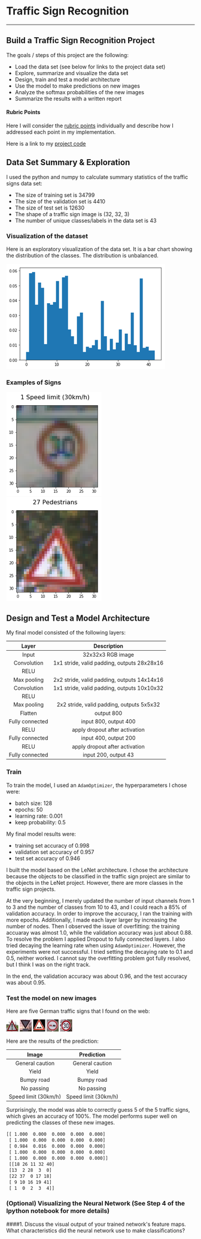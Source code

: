 # Traffic Sign Recognition
---
## Build a Traffic Sign Recognition Project

The goals / steps of this project are the following:
* Load the data set (see below for links to the project data set)
* Explore, summarize and visualize the data set
* Design, train and test a model architecture
* Use the model to make predictions on new images
* Analyze the softmax probabilities of the new images
* Summarize the results with a written report

#### Rubric Points

Here I will consider the [rubric points](https://review.udacity.com/#!/rubrics/481/view) individually and describe how I addressed each point in my implementation.  

Here is a link to my [project code](https://github.com/leros/Traffic-Sign-Classifier/blob/master/Traffic_Sign_Classifier.ipynb)

## Data Set Summary & Exploration

I used the python and numpy to calculate summary statistics of the traffic
signs data set:

* The size of training set is 34799
* The size of the validation set is 4410
* The size of test set is 12630
* The shape of a traffic sign image is (32, 32, 3)
* The number of unique classes/labels in the data set is 43

### Visualization of the dataset

Here is an exploratory visualization of the data set. It is a bar chart showing the distribution of the classes. The distribution is unbalanced.

![distribution of the classes](./assets/classes_bar_chart.png)

### Examples of Signs
 ![class 1: Speed Limit](./assets/class_1.png)
 ![class 27: Pedestrains](./assets/class_27.png)


## Design and Test a Model Architecture

My final model consisted of the following layers:

| Layer         		|     Description	        					|
|:---------------------:|:---------------------------------------------:|
| Input         		| 32x32x3 RGB image   							|
| Convolution     	| 1x1 stride, valid padding, outputs 28x28x16 	|
| RELU					|												|
| Max pooling	      	| 2x2 stride, valid padding, outputs 14x14x16 				|
| Convolution     	| 1x1 stride, valid padding, outputs 10x10x32 	|
| RELU					|												|
| Max pooling	      	| 2x2 stride, valid padding, outputs 5x5x32 				|
| Flatten |output 800|
| Fully connected		| input 800, output 400      									|
| RELU |apply dropout after activation |
| Fully connected		| input 400, output 200			|
| RELU |apply dropout after activation |
| Fully connected		| input 200, output 43			|


### Train

To train the model, I used an `AdamOptimizer`, the hyperparameters I chose were:
- batch size: 128
- epochs: 50
- learning rate: 0.001
- keep probability: 0.5

My final model results were:
* training set accuracy of 0.998
* validation set accuracy of 0.957
* test set accuracy of 0.946

I built the model based on the LeNet architecture. I chose the architecture because the objects to be classified in the traffic sign project are similar to the objects in the LeNet project. However, there are more classes in the traffic sign projects.


At the very beginning, I merely updated the number of input channels from 1 to 3 and the number of classes from 10 to 43, and I could reach a 85% of validation accuracy. In order to improve the accuracy, I ran the training with more epochs. Additionally, I made each layer larger by increasing the number of nodes. Then I observed the issue of overfitting: the training accuaray was almost 1.0, while the validation accuracy was just about 0.88. To resolve the problem I applied Dropout to fully connected layers. I also tried decaying the learning rate when using `AdamOptimizer`. However, the experiments were not successful. I tried setting the decaying rate to 0.1 and 0.5, neither worked. I cannot say the overfitting problem got fully resolved, but I think I was on the right track.  

In the end, the validation accuracy was about 0.96, and the test accuracy was about 0.95.



### Test the model on new images

Here are five German traffic signs that I found on the web:

![alt text](./new-images/1.jpeg)
![alt text](./new-images/2.jpeg)
![alt text](./new-images/3.jpeg)
![alt text](./new-images/4.jpeg)
![alt text](./new-images/5.jpeg)

Here are the results of the prediction:

| Image			        |     Prediction	        					|
|:---------------------:|:---------------------------------------------:|
| General caution      		| General caution   									|
| Yield     			| Yield 										|
| Bumpy road					| Bumpy road											|
| No passing	      		| No passing					 				|
| Speed limit (30km/h)		| Speed limit (30km/h)      							|

Surprisingly, the model was able to correctly guess 5 of the 5 traffic signs, which gives an accuracy of 100%.
The model performs super well on predicting the classes of these new images.

```
[[ 1.000  0.000  0.000  0.000  0.000]
 [ 1.000  0.000  0.000  0.000  0.000]
 [ 0.984  0.016  0.000  0.000  0.000]
 [ 1.000  0.000  0.000  0.000  0.000]
 [ 1.000  0.000  0.000  0.000  0.000]]
 [[18 26 11 32 40]
 [13  2 28  3  0]
 [22 37  0 17 18]
 [ 9 10 16 19 41]
 [ 1  0  2  3  4]]
```

### (Optional) Visualizing the Neural Network (See Step 4 of the Ipython notebook for more details)
####1. Discuss the visual output of your trained network's feature maps. What characteristics did the neural network use to make classifications?
